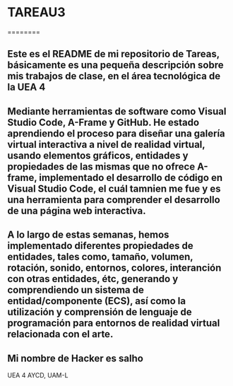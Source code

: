 # TAREAU3 #
========

**Este es el README de mi repositorio de Tareas, básicamente es una pequeña descripción sobre mis trabajos de clase, en el área tecnológica de la UEA 4**
-
Mediante herramientas de software como Visual Studio Code, A-Frame y GitHub. He estado aprendiendo el proceso para diseñar una galería virtual interactiva a nivel de realidad virtual, usando elementos gráficos, entidades y propiedades de las mismas que no ofrece A-frame, implementado el desarrollo de código en Visual Studio Code, el cuál tamnien me fue y es una herramienta para comprender el desarrollo de una página web interactiva.
-
A lo largo de estas semanas, hemos implementado diferentes propiedades de entidades, tales como, tamaño, volumen, rotación, sonido, entornos, colores, interanción con otras entidades, étc, generando y comprendiendo un sistema de entidad/componente (ECS), así como la utilización y comprensión de lenguaje de programación para entornos de realidad virtual relacionada con el arte.
-
Mi nombre de Hacker es salho
-
UEA 4 AYCD, UAM-L
